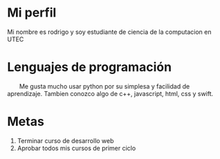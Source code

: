# Mi perfil
Mi nombre es rodrigo y soy estudiante de ciencia de la computacion en UTEC
# Lenguajes de programación
<img src="https://cdn.icon-icons.com/icons2/1508/PNG/512/python_104451.png" style="width:10px;height:10px;"> <img src="https://upload.wikimedia.org/wikipedia/commons/thumb/9/99/Unofficial_JavaScript_logo_2.svg/490px-Unofficial_JavaScript_logo_2.svg.png" style="width:10px;height:10px;">
Me gusta mucho usar python por su simplesa y facilidad de aprendizaje. Tambien conozco algo de c++, javascript, html, css y swift.
# Metas
1. Terminar curso de desarrollo web
2. Aprobar todos mis cursos de primer ciclo